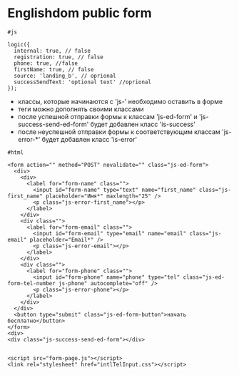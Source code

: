 # Englishdom public form

```
#js 

logic({
  internal: true, // false
  registration: true, // false
  phone: true, //false
  firstName: true, // false
  source: 'landing_b', // oprional
  successSendText: 'optional text' //oprional
});
```



- классы, которые начинаются с 'js-' необходимо оставить в форме
- теги можно дополнять своими классами
- после успешной отправки формы к классам 'js-ed-form' и 'js-success-send-ed-form' будет добавлен класс 'is-success'
- после неуспешной отправки формы к соответствующим классам 'js-error-*' будет добавлен класс 'is-error'



```
#html

<form action="" method="POST" novalidate="" class="js-ed-form">
  <div>
    <div>
      <label for="form-name" class="">
        <input id="form-name" type="text" name="first_name" class="js-first_name" placeholder="Имя*" maxlength="25" />
        <p class="js-error-first_name"></p>
      </label>
    </div>
    <div class="">
      <label for="form-email" class="">
        <input id="form-email" type="email" name="email" class="js-email" placeholder="Email*" />
        <p class="js-error-email"></p>
      </label>
    </div>
    <div class="">
      <label for="form-phone" class="">
        <input id="form-phone" name="phone" type="tel" class="js-ed-form-tel-number js-phone" autocomplete="off" />
        <p class="js-error-phone"></p>
      </label>
    </div>
  </div>
  <button type="submit" class="js-ed-form-button">начать бесплатно</button>
</form>
<div>
<div class="js-success-send-ed-form"></div>


<script src="form-page.js"></script>
<link rel="stylesheet" href="intlTelInput.css"></script>

```
